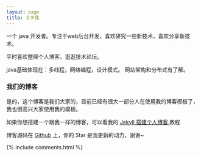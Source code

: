 ```yaml
---
layout: page
title: 关于我 
---
```


一个 java 开发者。专注于web后台开发，喜欢研究一些新技术，喜欢分享新技术。
<p>
平时喜欢整理个人博客，逛逛技术论坛。
<p>

java基础体现在：多线程，网络编程，设计模式。
网站架构和分布式有了解。

<p>

<h3> 我们的博客 </h3>  

<p>

是的，这个博客是我们大家的，目前已经有很大一部分人在使用我的博客模板了，我也很高兴大家使用我的模板。

<p>

如果你想搭建一个跟我一样的博客，可以看我的 
<a href="/2016/10/jekyll_tutorials1/"> Jekyll 搭建个人博客 </a>
教程

博客源码在 <a target="_blank" href='https://github.com/magicyst/magicyst.github.io'>Github</a> 上，你的 Star 是我更新的动力，谢谢~

<p> 

<p> 

<p> 


{% include comments.html %}

